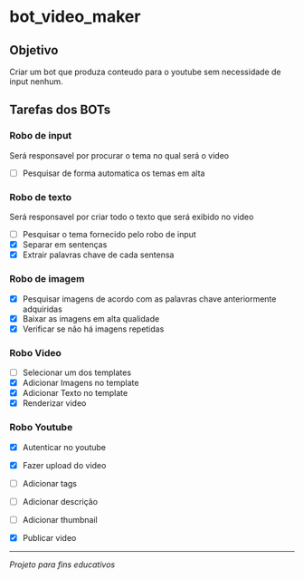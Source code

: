 # bot_video_maker

## Objetivo
Criar um bot que produza conteudo para o youtube sem necessidade de input nenhum.

## Tarefas dos BOTs

### Robo de input
Será responsavel por procurar o tema no qual será o video
 - [ ] Pesquisar de forma automatica os temas em alta

### Robo de texto
Será responsavel por criar todo o texto que será exibido no video
 - [ ] Pesquisar o tema fornecido pelo robo de input
 - [x] Separar em sentenças
 - [x] Extrair palavras chave de cada sentensa
 
### Robo de imagem
 - [x] Pesquisar imagens de acordo com as palavras chave anteriormente adquiridas
 - [x] Baixar as imagens em alta qualidade
 - [x] Verificar se não há imagens repetidas
 
### Robo Video
 - [ ] Selecionar um dos templates
 - [X] Adicionar Imagens no template
 - [X] Adicionar Texto no template
 - [X] Renderizar video

### Robo Youtube
 - [x] Autenticar no youtube
 - [x] Fazer upload do video
 - [ ] Adicionar tags
 - [ ] Adicionar descrição
 - [ ] Adicionar thumbnail
 - [x] Publicar video



___________________
*Projeto para fins educativos*






